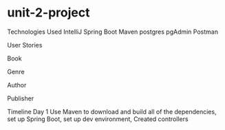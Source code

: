 # unit-2-project

Technologies Used 
IntelliJ
Spring Boot
Maven
postgres
pgAdmin
Postman 


User Stories

Book 



Genre 



Author 



Publisher 


Timeline 
Day 1 
Use Maven to download and build all of the dependencies, set up Spring Boot, set up dev environment, Created controllers
